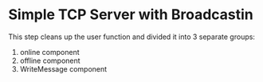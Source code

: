 # Simple TCP Server with Broadcastin

This step cleans up the user function and divided it into 3 separate groups:
1. online component
2. offline component
3. WriteMessage component

